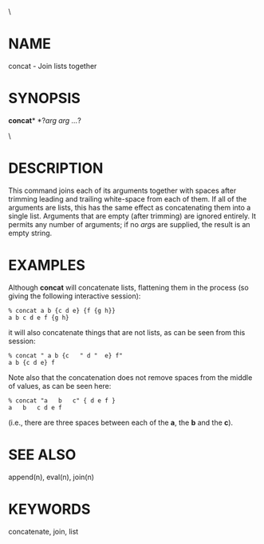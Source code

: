 \

# NAME

concat - Join lists together

# SYNOPSIS

**concat*** *?*arg arg \...*?

\

# DESCRIPTION

This command joins each of its arguments together with spaces after
trimming leading and trailing white-space from each of them. If all of
the arguments are lists, this has the same effect as concatenating them
into a single list. Arguments that are empty (after trimming) are
ignored entirely. It permits any number of arguments; if no *arg*s are
supplied, the result is an empty string.

# EXAMPLES

Although **concat** will concatenate lists, flattening them in the
process (so giving the following interactive session):

    % concat a b {c d e} {f {g h}}
    a b c d e f {g h}

it will also concatenate things that are not lists, as can be seen from
this session:

    % concat " a b {c   " d "  e} f"
    a b {c d e} f

Note also that the concatenation does not remove spaces from the middle
of values, as can be seen here:

    % concat "a   b   c" { d e f }
    a   b   c d e f

(i.e., there are three spaces between each of the **a**, the **b** and
the **c**).

# SEE ALSO

append(n), eval(n), join(n)

# KEYWORDS

concatenate, join, list

